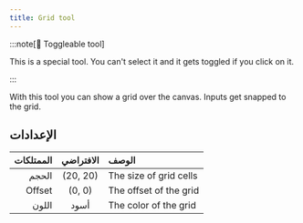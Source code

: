 ```yaml
---
title: Grid tool
---
```


:::note[🔘 Toggleable tool]

This is a special tool.
You can't select it and it gets toggled if you click on it.

:::

With this tool you can show a grid over the canvas.
Inputs get snapped to the grid.

## الإعدادات

| الممتلكات |          الافتراضي          | الوصف                  |
| --------: | :-------------------------: | :--------------------- |
|     الحجم | (20, 20) | The size of grid cells |
|    Offset |  (0, 0)  | The offset of the grid |
|     اللون |             أسود            | The color of the grid  |
